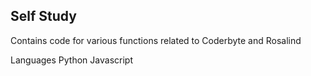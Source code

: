## Self Study
Contains code for various functions related to Coderbyte and Rosalind

Languages
Python
Javascript